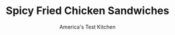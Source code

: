 ---
layout: ../../layouts/MarkdownPostLayout.astro
title: Spicy Fried Chicken Sandwiches
author: America's Test Kitchen
pubDate: 2023-03-15
description: "Shallow-frying the chicken in a covered skillet makes quick and clean work of this crispy sandwich stuffer."
image_url: https://res.cloudinary.com/hksqkdlah/image/upload/ar_1:1,c_fill,dpr_2.0,f_auto,fl_lossy.progressive.strip_profile,g_faces:auto,q_auto:low,w_344/38110_sfs-spicyfriedchickensandwich-23
tags: ["Main Courses","Chicken","Weeknight","Sandwiches"]
calories: 3496
protein: 27
carbohydrates: 86
fats: 
fiber: 4
ingredients: ["2 cups shredded, red cabbage","1/3 cup, jarred sliced jalapenos, plus 2 tablespoons brine","1/4 cup, mayonnaise",", Salt and pepper","1 tablespoon, chipotle chile powder","6 (3-ounce), boneless, skinless chicken thighs, trimmed","1 1/4 cups, all-purpose flour","1/2 cup, cornstarch","1/2 cup, Vegetable oil","4 large, sandwich rolls, split and toasted"]
serves: 4
time: "30 minutes"
instructions: ["Combine cabbage, jalapenos and 1 tablespoon brine, 2 tablespoons mayonnaise, 1/2 teaspoon salt, and 1/4 teaspoon pepper in bowl; set aside.","Combine chile powder, remaining 2 tablespoons mayonnaise, remaining 1 tablespoon brine, and 1 teaspoon salt in large bowl. Add chicken and toss to coat. Combine flour and cornstarch in zipper-lock bag. Add chicken to bag, seal bag, and shake vigorously to coat.","Heat oil in 12-inch nonstick skillet over medium-high heat until shimmering. Add chicken to skillet, cover, and cook until chicken is deep golden brown and registers 175 degrees, 8 to 10 minutes, flipping chicken halfway through cooking. Transfer chicken to paper towel–lined plate. Cut each piece of chicken in half crosswise. Divide chicken and slaw evenly among rolls. Serve."]
nutrition: ["467 mg Potassium","277 mg Phosphorus","107 mg Calcium","5 mg Iron","57 mg Magnesium","801 mg Sodium","2 mg Zinc","46 g Fat","10 mg Niacin (B3)","25 g Monounsaturated","13 g Polyunsaturated","32 mg Vitamin C","77 mg Cholesterol","4 g Saturated","4 g Fiber","117 µg Folic acid","34 µg Folate (food)","3 g Sugars","21 µg Vitamin K","127 g Water","86 g Carbs","234 µg Folate equivalent (total)","27 g Protein","7 mg Vitamin E","60 µg Vitamin A","874 kcal Energy","3496 calories"]
notes: "For a less spicy option, you can substitute dill pickle chips for the jalapenos and reduce or omit the chipotle powder, if desired."
---